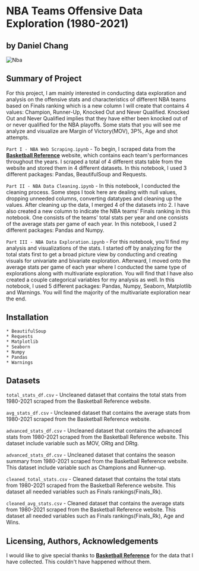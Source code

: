 # NBA Teams Offensive Data Exploration (1980-2021)
## by Daniel Chang

![Nba](https://user-images.githubusercontent.com/92649864/158081373-686d5f15-09af-407b-be18-cf9ec831f505.png)

## Summary of Project
For this project, I am mainly interested in conducting data exploration and analysis on the offensive stats and characteristics of different NBA teams based on Finals ranking which is a new column I will create that contains 4 values: Champion, Runner-Up, Knocked Out and Never Qualified. Knocked Out and Never Qualified implies that they have either been knocked out of or never qualified for the NBA playoffs. Some stats that you will see me analyze and visualize are Margin of Victory(MOV), 3P%, Age and shot attempts.

`Part I - NBA Web Scraping.ipynb` - To begin, I scraped data from the **[Basketball Reference](https://www.basketball-reference.com/leagues/)**  website, which contains each team's performances throughout the years. I scraped a total of 4 different stats table from the website and stored them in 4 different datasets. In this notebook, I used 3 different packages: Pandas, BeautifulSoup and Requests.

`Part II - NBA Data Cleaning.ipynb` - In this notebook, I conducted the cleaning process. Some steps I took here are dealing with null values, dropping unneeded columns, converting datatypes and cleaning up the values.
After cleaning up the data, I merged 4 of the datasets into 2. I have also created a new column to indicate the NBA teams' Finals ranking in this notebook. One consists of the teams' total stats per year and one consists of the average stats per game of each year. In this notebook, I used 2 different packages: Pandas and Numpy.

`Part III - NBA Data Exploration.ipynb` - For this notebook, you'll find my analysis and visualizations of the stats. I started off by analyzing for the total stats first to get a broad picture view by conducting and creating visuals for univariate and bivariate exploration. Afterward, I moved onto the average stats per game of each year where I conducted the same type of explorations along with multivariate exploration. You will find that I have also created a couple categorical variables for my analysis as well. In this notebook, I used 5 different packages: Pandas, Numpy, Seaborn, Matplotlib and Warnings. You will find the majority of the multivariate exploration near the end.

## Installation
~~~~~
* BeautifulSoup
* Requests
* Matplotlib
* Seaborn
* Numpy
* Pandas
* Warnings
~~~~~

## Datasets
 `total_stats_df.csv` - Uncleaned dataset that contains the total stats from 1980-2021 scraped from the Basketball Reference website.

 `avg_stats_df.csv` -  Uncleaned dataset that contains the average stats from 1980-2021 scraped from the Basketball Reference website.

`advanced_stats_df.csv` - Uncleaned dataset that contains the advanced stats from 1980-2021 scraped from the Basketball Reference website. This dataset include variable such as MOV, ORtg and DRtg.

`advanced_stats_df.csv` - Uncleaned dataset that contains the season summary from 1980-2021 scraped from the Basketball Reference website. This dataset include variable such as Champions and Runner-up.

`cleaned_total_stats.csv` - Cleaned dataset that contains the total stats from 1980-2021 scraped from the Basketball Reference website. This dataset all needed variables such as Finals rankings(Finals_Rk).

`cleaned_avg_stats.csv` - Cleaned dataset that contains the average stats from 1980-2021 scraped from the Basketball Reference website. This dataset all needed variables such as Finals rankings(Finals_Rk), Age and Wins.

## Licensing, Authors, Acknowledgements
I would like to give special thanks to **[Basketball Reference](https://www.basketball-reference.com/leagues/)** for the data that I have collected. This couldn't have happened without them.
